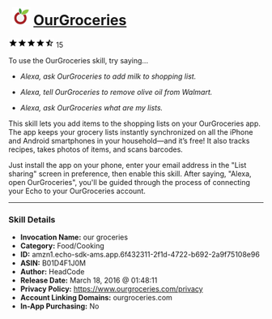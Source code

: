 # &nbsp;<img src="skill_icon" alt="OurGroceries icon" width="36"> [OurGroceries](http://alexa.amazon.com/#skills/amzn1.echo-sdk-ams.app.6f432311-2f1d-4722-b692-2a9f75108e96)
![4.1 stars](../../images/ic_star_black_18dp_1x.png)![4.1 stars](../../images/ic_star_black_18dp_1x.png)![4.1 stars](../../images/ic_star_black_18dp_1x.png)![4.1 stars](../../images/ic_star_black_18dp_1x.png)![4.1 stars](../../images/ic_star_half_black_18dp_1x.png) 15

To use the OurGroceries skill, try saying...

* *Alexa, ask OurGroceries to add milk to shopping list.*

* *Alexa, tell OurGroceries to remove olive oil from Walmart.*

* *Alexa, ask OurGroceries what are my lists.*

This skill lets you add items to the shopping lists on your OurGroceries app. The app keeps your grocery lists instantly synchronized on all the iPhone and Android smartphones in your household—and it’s free! It also tracks recipes, takes photos of items, and scans barcodes.

Just install the app on your phone, enter your email address in the "List sharing" screen in preference, then enable this skill. After saying, "Alexa, open OurGroceries", you'll be guided through the process of connecting your Echo to your OurGroceries account.

***

### Skill Details

* **Invocation Name:** our groceries
* **Category:** Food/Cooking
* **ID:** amzn1.echo-sdk-ams.app.6f432311-2f1d-4722-b692-2a9f75108e96
* **ASIN:** B01D4F1J0M
* **Author:** HeadCode
* **Release Date:** March 18, 2016 @ 01:48:11
* **Privacy Policy:** https://www.ourgroceries.com/privacy
* **Account Linking Domains:** ourgroceries.com
* **In-App Purchasing:** No
